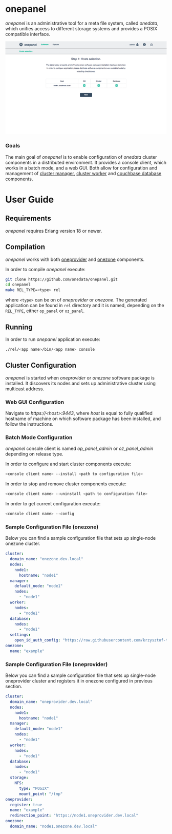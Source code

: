 # onepanel

*onepanel* is an administrative tool for a meta file system, called *onedata*,
which unifies access to different storage systems and provides a POSIX
compatible interface.

![](https://raw.githubusercontent.com/onedata/onepanel/develop/media/installation.gif)

### Goals

The main goal of *onepanel* is to enable configuration of *onedata* cluster
components in a distributed environment. It provides a console client, which
works in a batch mode, and a web GUI. Both allow for configuration and
management of [cluster manager](https://github.com/onedata/cluster-manager),
[cluster worker](https://github.com/onedata/cluster-worker) and
[couchbase database](http://www.couchbase.com/) components.

# User Guide

## Requirements

*onepanel* requires Erlang version 18 or newer.

## Compilation

*onepanel* works with both [oneprovider]() and [onezone]() components.

In order to compile *onepanel* execute:

```bash
git clone https://github.com/onedata/onepanel.git
cd onepanel
make REL_TYPE=<type> rel
```

where `<type>` can be on of *oneprovider* or *onezone*. The generated application can be found in `rel` directory and it is named, depending on the `REL_TYPE`, either `op_panel` or `oz_panel`.

## Running

In order to run *onepanel* application execute:

```bash
./rel/<app name>/bin/<app name> console
```

## Cluster Configuration

*onepanel* is started when *oneprovider* or *onezone* software package is
installed. It discovers its nodes and sets up administrative cluster using
multicast address.

### Web GUI Configuration

Navigate to *https://\<host\>:9443*, where *host* is equal to fully qualified hostname of machine on which software package has been installed, and follow the instructions.

### Batch Mode Configuration

*onepanel* console client is named *op_panel_admin* or *oz_panel_admin* depending on release type.

In order to configure and start cluster components execute:

```bash
<console client name> --install <path to configuration file>
```

In order to stop and remove cluster components execute:

```bash
<console client name> --uninstall <path to configuration file>
```

In order to get current configuration execute:

```bash
<console client name> --config
```

### Sample Configuration File (onezone)

Below you can find a sample configuration file that sets up single-node onezone
cluster.

```yaml
cluster:
  domain_name: "onezone.dev.local"
  nodes:
    node1:
      hostname: "node1"
  manager:
    default_node: "node1"
    nodes:
      - "node1"
  worker:
    nodes:
      - "node1"
  database:
    nodes:
      - "node1"
  settings:
    open_id_auth_config: "https://raw.githubusercontent.com/krzysztof-trzepla/onedata-getting-started/develop/files/oz_open_id_auth.config"
onezone:
  name: "example"
```

### Sample Configuration File (oneprovider)

Below you can find a sample configuration file that sets up single-node
oneprovider cluster and registers it in onezone configured in previous section.

```yaml
cluster:
  domain_name: "oneprovider.dev.local"
  nodes:
    node1:
      hostname: "node1"
  manager:
    default_node: "node1"
    nodes:
      - "node1"
  worker:
    nodes:
      - "node1"
  database:
    nodes:
      - "node1"
  storage:
    NFS:
      type: "POSIX"
      mount_point: "/tmp"
oneprovider:
  register: true
  name: "example"
  redirection_point: "https://node1.oneprovider.dev.local"
onezone:
  domain_name: "node1.onezone.dev.local"
```